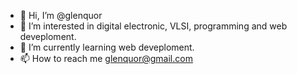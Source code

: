 - 👋 Hi, I’m @glenquor
- 👀 I’m interested in digital electronic, VLSI, programming and web deveploment.
- 🌱 I’m currently learning web deveploment.
- 📫 How to reach me glenquor@gmail.com

<!---
glenquor/glenquor is a ✨ special ✨ repository because its `README.md` (this file) appears on your GitHub profile.
You can click the Preview link to take a look at your changes.
--->
